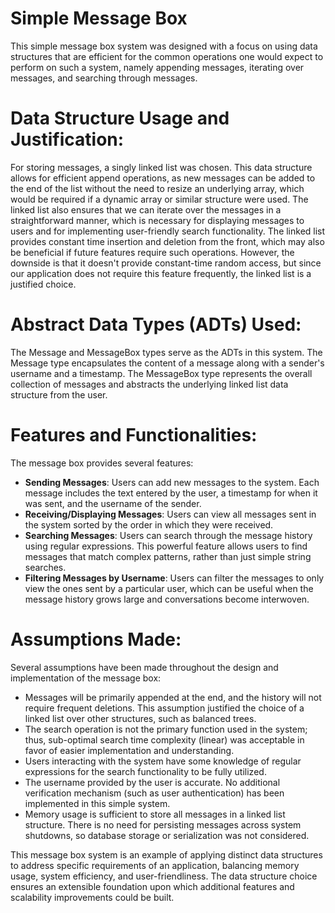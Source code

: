 # Simple Message Box
This simple message box system was designed with a focus on using data structures that are efficient for the common operations one would expect to perform on such a system, namely appending messages, iterating over messages, and searching through messages.

# Data Structure Usage and Justification:
For storing messages, a singly linked list was chosen. This data structure allows for efficient append operations, as new messages can be added to the end of the list without the need to resize an underlying array, which would be required if a dynamic array or similar structure were used. The linked list also ensures that we can iterate over the messages in a straightforward manner, which is necessary for displaying messages to users and for implementing user-friendly search functionality.
The linked list provides constant time insertion and deletion from the front, which may also be beneficial if future features require such operations. However, the downside is that it doesn't provide constant-time random access, but since our application does not require this feature frequently, the linked list is a justified choice.

# Abstract Data Types (ADTs) Used:
The Message and MessageBox types serve as the ADTs in this system. The Message type encapsulates the content of a message along with a sender's username and a timestamp. The MessageBox type represents the overall collection of messages and abstracts the underlying linked list data structure from the user.

# Features and Functionalities:
The message box provides several features:
- **Sending Messages**: Users can add new messages to the system. Each message includes the text entered by the user, a timestamp for when it was sent, and the username of the sender.
- **Receiving/Displaying Messages**: Users can view all messages sent in the system sorted by the order in which they were received.
- **Searching Messages**: Users can search through the message history using regular expressions. This powerful feature allows users to find messages that match complex patterns, rather than just simple string searches.
- **Filtering Messages by Username**: Users can filter the messages to only view the ones sent by a particular user, which can be useful when the message history grows large and conversations become interwoven.

# Assumptions Made:
Several assumptions have been made throughout the design and implementation of the message box:
- Messages will be primarily appended at the end, and the history will not require frequent deletions. This assumption justified the choice of a linked list over other structures, such as balanced trees.
- The search operation is not the primary function used in the system; thus, sub-optimal search time complexity (linear) was acceptable in favor of easier implementation and understanding.
- Users interacting with the system have some knowledge of regular expressions for the search functionality to be fully utilized.
- The username provided by the user is accurate. No additional verification mechanism (such as user authentication) has been implemented in this simple system.
- Memory usage is sufficient to store all messages in a linked list structure. There is no need for persisting messages across system shutdowns, so database storage or serialization was not considered.

This message box system is an example of applying distinct data structures to address specific requirements of an application, balancing memory usage, system efficiency, and user-friendliness. The data structure choice ensures an extensible foundation upon which additional features and scalability improvements could be built.
